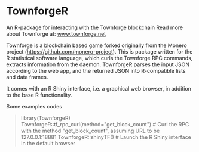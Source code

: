 # TownforgeR
An R-package for interacting with the Townforge blockchain
Read more about Townforge at: www.townforge.net

Townforge is a blockchain based game forked originally from the Monero project (https://github.com/monero-project).
This is package written for the R statistical software language, which curls the Townforge RPC commands, extracts information from the daemon. 
TownforgeR parses the input JSON according to the web app, and the returned JSON into R-compatible lists and data frames.

It comes with an R Shiny interface, i.e. a graphical web browser, in addition to the base R functionality.

Some examples codes

> library(TownforgeR)
> TownforgeR::tf_rpc_curl(method="get_block_count") # Curl the RPC with the method "get_block_count", assuming URL to be 127.0.0.1:18881
> TownforgeR::shinyTF() # Launch the R Shiny interface in the default browser
